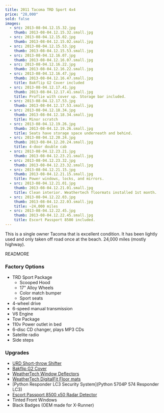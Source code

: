 ```yaml
---
title: 2011 Tacoma TRD Sport 4x4
price: "28,000"
sold: false
images:
  - src: 2013-08-04.12.15.32.jpg
    thumb: 2013-08-04.12.15.32.small.jpg
  - src: 2013-08-04.12.15.02.jpg
    thumb: 2013-08-04.12.15.02.small.jpg 
  - src: 2013-08-04.12.15.53.jpg
    thumb: 2013-08-04.12.15.53.small.jpg
  - src: 2013-08-04.12.16.07.jpg
    thumb: 2013-08-04.12.16.07.small.jpg
  - src: 2013-08-04.12.16.22.jpg
    thumb: 2013-08-04.12.16.22.small.jpg
  - src: 2013-08-04.12.16.47.jpg
    thumb: 2013-08-04.12.16.47.small.jpg
    title: Bakflip G2 Cover included
  - src: 2013-08-04.12.17.41.jpg
    thumb: 2013-08-04.12.17.41.small.jpg
    title: Proflie with cover up. Storage bar included.
  - src: 2013-08-04.12.17.53.jpg
    thumb: 2013-08-04.12.17.53.small.jpg
  - src: 2013-08-04.12.18.34.jpg
    thumb: 2013-08-04.12.18.34.small.jpg
    title: Minor scratch
  - src: 2013-08-04.12.19.26.jpg
    thumb: 2013-08-04.12.19.26.small.jpg
    title: Seats have storage space underneath and behind.
  - src: 2013-08-04.12.20.24.jpg
    thumb: 2013-08-04.12.20.24.small.jpg
    title: 4-door double cab
  - src: 2013-08-04.12.23.21.jpg
    thumb: 2013-08-04.12.23.21.small.jpg
  - src: 2013-08-04.12.23.32.jpg
    thumb: 2013-08-04.12.23.32.small.jpg
  - src: 2013-08-04.12.21.15.jpg
    thumb: 2013-08-04.12.21.15.small.jpg
    title: Power windows, locks, and mirrors.
  - src: 2013-08-04.12.21.01.jpg
    thumb: 2013-08-04.12.21.01.small.jpg
    title: Clean interior. Weathertech floormats installed 1st month.
  - src: 2013-08-04.12.22.03.jpg
    thumb: 2013-08-04.12.22.03.small.jpg
    title: ~24,000 miles
  - src: 2013-08-04.12.22.45.jpg
    thumb: 2013-08-04.12.22.45.small.jpg
    title: Escort Passport 8500 included.
---
```


This is a single owner Tacoma that is excellent condition. It has been
lightly used and only taken off road once at the beach. 24,000 miles
(mostly highway).

READMORE

### Factory Options

* TRD Sport Package
  * Scooped Hood
  * 17" Alloy Wheels
  * Color match bumper
  * Sport seats
* 4-wheel drive
* 6-speed manual transmission
* V6 Engine
* Tow Package
* 110v Power outlet in bed
* 6-disc CD changer, plays MP3 CDs
* Satelite radio
* Side steps


### Upgrades

* [URD Short-throw Shifter](http://urdusa.com/Short-Throw-Shifters-URD-Short-Throw-Shifters/c106_73/p1230100023/URD-Short-Throw-Shifter-05'+-Tacoma-4.0/product_info.html)
* [Bakflip G2 Cover](http://bakfliptonneaucover.com/bakflip_g2)
* [WeatherTech Window Deflectors](http://www.weathertech.com/product-education-center/side-window-deflectors/)
* [WeatherTech DigitalFit Floor mats](http://www.weathertech.com/product-education-center/floorliner-digitalfit/)
* [Python Responder LC3 Security System](Python 5704P 574 Responder LC3)
* [Escort Passport 8500 x50 Radar Detector](https://www.escortradar.com/passport8500x50/index.php)
* Tinted Front Windows
* Black Badges (OEM made for X-Runner)
